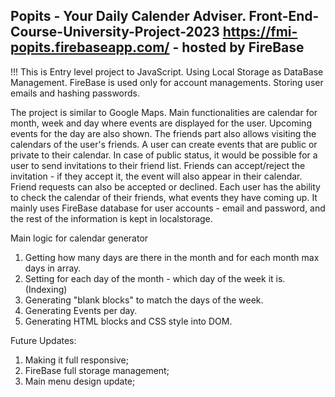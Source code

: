 Popits - Your Daily Calender Adviser.
Front-End-Course-University-Project-2023
https://fmi-popits.firebaseapp.com/ - hosted by FireBase
-------------------------------------------
!!! This is Entry level project to JavaScript. Using Local Storage as DataBase Management.
FireBase is used only for account managements. Storing user emails and hashing passwords.

The project is similar to Google Maps. Main functionalities are calendar for month, week and day where events are displayed for the user. Upcoming events for the day are also shown. The friends part also allows visiting the calendars of the user's friends. A user can create events that are public or private to their calendar. In case of public status, it would be possible for a user to send invitations to their friend list. Friends can accept/reject the invitation - if they accept it, the event will also appear in their calendar. Friend requests can also be accepted or declined. Each user has the ability to check the calendar of their friends, what events they have coming up. It mainly uses FireBase database for user accounts - email and password, and the rest of the information is kept in localstorage.

Main logic for calendar generator
1. Getting how many days are there in the month and for each month max days in array.
2. Setting for each day of the month - which day of the week it is. (Indexing) 
3. Generating "blank blocks" to match the days of the week.
4. Generating Events per day.
5. Generating HTML blocks and CSS style into DOM.



Future Updates:
1. Making it full responsive;
2. FireBase full storage management;
3. Main menu design update;
